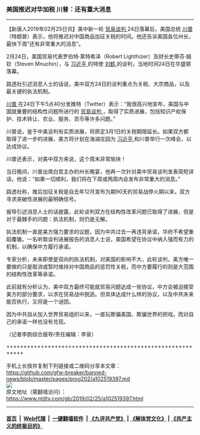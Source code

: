 ### 美国推迟对华加税 川普：还有重大消息
------------------------

<div class="post_content">
 <p>
  【新唐人2019年02月25日讯】美中新一轮
  <a href="https://www.ntdtv.com/gb/贸易谈判.htm">
   贸易谈判
  </a>
  24日落幕后，美国总统
  <a href="https://www.ntdtv.com/gb/川普.htm">
   川普
  </a>
  （特朗普）表示，他将推迟对中国商品加征关税的时间。他还告诉美国各位州长，最快下周“还有非常重大的消息”。
 </p>
 <p>
  2月24日，美国贸易代表罗伯特‧莱特希泽（Robert Lighthizer）及财长史蒂芬‧姆钦（Steven Mnuchin），与
  <a href="https://www.ntdtv.com/gb/习近平.htm">
   习近平
  </a>
  的特使
  <a href="https://www.ntdtv.com/gb/刘鹤.htm">
   刘鹤
  </a>
  的谈判，当地时间24日在华盛顿落幕。
 </p>
 <p>
  路透社引述消息人士的话说，美中双方24日的谈判重点为关税、大宗商品，以及最关键的执法机制。
 </p>
 <p>
  <a href="https://www.ntdtv.com/gb/川普.htm">
   川普
  </a>
  在24日下午5点40分发推特（Twitter）表示：“我很高兴地宣布，美国与中国就重要的结构性问题所进行的
  <a href="https://www.ntdtv.com/gb/贸易谈判.htm">
   贸易谈判
  </a>
  ，取得了实质进展，包括知识产权保护、技术转让、农业、服务、货币等许多问题。”
 </p>
 <p>
  川普说，鉴于中美谈判有实质进展，将原定3月1日的关税期限延长。如果双方都取得了进一步的进展，美方将计划在海湖庄园为
  <a href="https://www.ntdtv.com/gb/习近平.htm">
   习近平
  </a>
  和川普举行一次峰会，以达成协议。
 </p>
 <p>
  川普还表示，对美中双方来说，这个周末非常愉快！
 </p>
 <p>
  当日晚间，川普出席白宫主办的州长晚宴，他再一次针对美中贸易谈判发表简短讲话，他说：“如果一切顺利，我们将在下周或两周内会发布非常重大的消息。”
 </p>
 <p>
  路透社称，推后加征关税是自去年12月宣布为期90天的贸易战停火期以来，双方寻求突破性进展的最明确信号。
 </p>
 <p>
  报导引述消息人士的话披露，此轮谈判双方在结构性改革问题已取得了进展，但是对于最棘手的问题：执法机制，则仍是无解。
 </p>
 <p>
  执法机制一直是美方强力要求的议题，因为中共过去一再违背承诺，华府不希望重蹈覆辙。一名听取谈判进展报告的消息人士说，美国希望在协议中纳入强而有力的机制，以确保中方履行承诺。
 </p>
 <p>
  专家分析，未来即使是双向的执法机制，对美国的影响不大，此轮谈判，美方唯一要做的只是取消或暂时维持对中国商品的惩罚性关税，而中方要履行的则是大范围的结构性改革等承诺。
 </p>
 <p>
  此前就有分析认为，美中双方最终可能就贸易问题达成一些协议，中方会被迫接受美方的部分要求，以求在贸易战中脱逃。但具体达成什么样的协议，以及中共未来能否执行，又将是一个谜团。
 </p>
 <p>
  因为中共自从加入世界贸易组织以来，一直玩欺骗美国、欺骗世界的把戏。而对自己的承诺一样也没有兑现。
 </p>
 <p>
  （记者李韵综合报导/责任编辑：李泉）
 </p>
 <div class="single_ad">
 </div>
</div>

+++++++++++++++++++++++++++++++++++++++++++++++++++++++++++<br/><br/>
手机上长按并复制下列链接或二维码分享本文章：<br/>
https://github.com/gfw-breaker/banned-news/blob/master/pages/prog202/a102519397.md <br/>
<a href='https://github.com/gfw-breaker/banned-news/blob/master/pages/prog202/a102519397.md'><img src='https://github.com/gfw-breaker/banned-news/blob/master/pages/prog202/a102519397.md.png'/></a> <br/>
原文地址（需翻墙访问）：https://www.ntdtv.com/gb/2019/02/25/a102519397.html


------------------------
#### [首页](https://github.com/gfw-breaker/banned-news/blob/master/README.md) &nbsp;|&nbsp; [Web代理](https://github.com/labour-camp/helloworld) &nbsp;|&nbsp; [一键翻墙软件](https://github.com/gfw-breaker/nogfw/blob/master/README.md) &nbsp;| [《九评共产党》](https://github.com/gfw-breaker/9ping.md/blob/master/README.md#九评之一评共产党是什么) | [《解体党文化》](https://github.com/gfw-breaker/jtdwh.md/blob/master/README.md) | [《共产主义的终极目的》](https://github.com/gfw-breaker/gczydzjmd.md/blob/master/README.md)

